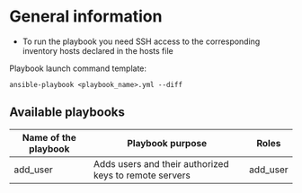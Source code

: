 # General information

- To run the playbook you need SSH access to the corresponding inventory hosts declared in the hosts file

Playbook launch command template:

`ansible-playbook <playbook_name>.yml --diff`

## Available playbooks

| Name of the playbook | Playbook purpose                                       | Roles     |
|----------------------|--------------------------------------------------------|-----------|
| add_user             | Adds users and their authorized keys to remote servers | add_user  |